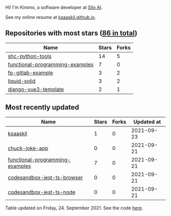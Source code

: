 Hi! I'm Kimmo, a software developer at [Silo AI](https://silo.ai/).

See my online resume at [ksaaskil.github.io](https://ksaaskil.github.io).

<!-- repositories starts -->

## Repositories with most stars ([86 in total](https://github.com/ksaaskil?tab=repositories))
| Name        | Stars           | Forks  |
| ------------- |-------------| -----|
|[shc-python-tools](https://github.com/ksaaskil/shc-python-tools)|14|5
|[functional-programming-examples](https://github.com/ksaaskil/functional-programming-examples)|7|0
|[fp-gitlab-example](https://github.com/ksaaskil/fp-gitlab-example)|3|2
|[liquid-solid](https://github.com/ksaaskil/liquid-solid)|3|2
|[django-vue3-template](https://github.com/ksaaskil/django-vue3-template)|2|1

<!-- repositories ends -->
<!-- recent_repositories starts -->

## Most recently updated
| Name        | Stars           | Forks  | Updated at
| ------------- |-------------| -----|-----|
|[ksaaskil](https://github.com/ksaaskil/ksaaskil)|1|0|2021-09-23
|[chuck-joke-app](https://github.com/ksaaskil/chuck-joke-app)|0|0|2021-09-21
|[functional-programming-examples](https://github.com/ksaaskil/functional-programming-examples)|7|0|2021-09-21
|[codesandbox-jest-ts-browser](https://github.com/ksaaskil/codesandbox-jest-ts-browser)|0|0|2021-09-21
|[codesandbox-jest-ts-node](https://github.com/ksaaskil/codesandbox-jest-ts-node)|0|0|2021-09-21

<!-- recent_repositories ends -->
<!-- updated_at starts -->
Table updated on Friday, 24. September 2021. See the code [here](https://github.com/ksaaskil/ksaaskil).
<!-- updated_at ends -->
